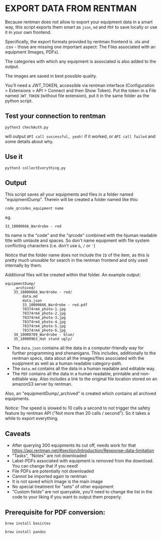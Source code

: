 # EXPORT DATA FROM RENTMAN

Because rentman does not allow to export your equipment data in a smart way, this script exports them smart as `json`, `md` and `PDF` to save locally or use it in your own frontend. 

Specifically, the export formats provided by rentman frontend is .xls and .csv - those are missing one important aspect: The Files associated with an equipment (Images, PDFs).

The categories with which any equipment is associated is also added to the output.

The images are saved in best possible quality.

You'll need a JWT_TOKEN, accessible via rentman interface (Configuration > Extensions > API > Connect and then Show Token).
Put the token in a File named `JWT_TOKEN` (without file extension), put it in the same folder as the python script.

## Test your connection to rentman
```
python3 checkAuth.py
```
will output `API call successful, yeah!` if it worked, or `API call failed` and some details about why.

## Use it
```
python3 collectEverything.py
```

## Output
This script saves all your equipments and files in a folder named "equipmentDump".
Therein will be created a folder named like this:

```
code_qrcodes_equipment name
```
eg.
```
33_10000666_Wardrobe - red
```
Its name is the "code" and the "qrcode" combined with the hjuman readable title with umlaute and spaces. So don't name equipment with file system conflicting characters (i.e. don't use `&`, `/` or `'`)

*Notice* that the folder name does not include the `ID` of the item, as this is pretty much unusable for search in the rentman frontend and only used internally by them.

Additional files will be created within that folder. An example output:
```
equipmentDump/
    _archived/
    33_10000666_Wardrobe - red/
        data.md
        data.json
        33_10000666_Wardrobe - red.pdf
        78374rm4_photo-1.jpg
        78374rm4_photo-2.jpg
        78374rm4_photo-3.jpg
        78374rm4_photo-4.jpg
        78374rm4_photo-5.jpg
        78374rm4_photo-6.jpg
    34_10000789_Wardrobe - blue/
    35_10000963_Hat stand ugly/
```

- The `data.json` contains all the data in a computer-friendly way for further programming and shenanigans. This includes, additionally to the rentman specs, data about all the images/files associated with the euqipment as well as a human readable category-path.
- The `data.md` contains all the data in a human readable and editable way.
- The `PDF` contains all the data in a human readable, printable and non-editable way. Also includes a link to the original file location stored on an amazonS3 server by rentman.

Also, an "equipmentDump/_archived" is created which contains all archived equipments.

*Notice*: The speed is slowed to 10 calls a second to not trigger the safety feature by rentman API ("Not more than 20 calls / second"). So it takes a while to export everything.

## Caveats
- After querying 300 equipments its cut off, needs work for that <https://api.rentman.net/#section/Introduction/Response-data-limitation>
- "Tasks", "Notes" are not downloaded
- Label-PDFs associated with equipment is removed from the download. You can change that if you need!
- File PDFs are potentially not downloaded
- Cannot be imported again to rentman
- It is not saved which Image is the main image
- No special treatment for "sets" of other equipment
- "Custom fields" are not queryable, you'll need to change the list in the code to your liking if you want to output them properly.

## Prerequisite for PDF conversion:
  `brew install basictex`

  `brew install pandoc`